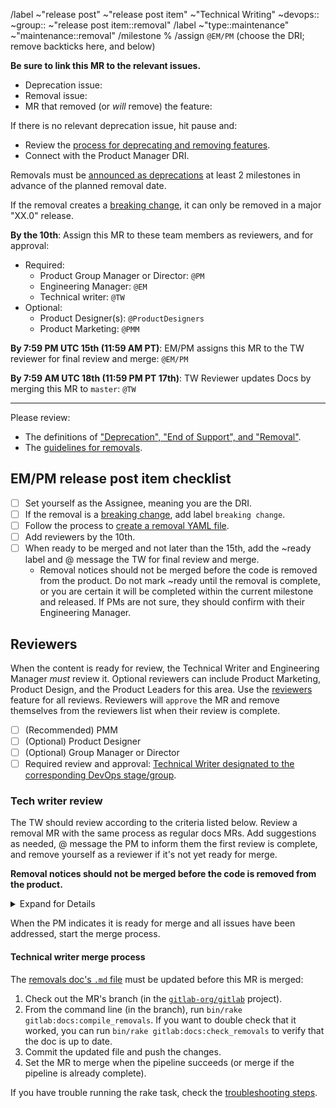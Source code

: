 <!-- Set the correct label and milestone using autocomplete for guidance. Please @mention only the DRI(s) for each stage or group rather than an entire department. -->

/label ~"release post" ~"release post item" ~"Technical Writing" ~devops:: ~group:: ~"release post item::removal"
/label ~"type::maintenance" ~"maintenance::removal"
/milestone %
/assign `@EM/PM` (choose the DRI; remove backticks here, and below)

**Be sure to link this MR to the relevant issues.**

- Deprecation issue:
- Removal issue:
- MR that removed (or _will_ remove) the feature:

If there is no relevant deprecation issue, hit pause and:

- Review the [process for deprecating and removing features](https://about.gitlab.com/handbook/product/gitlab-the-product/#process-for-deprecating-and-removing-a-feature).
- Connect with the Product Manager DRI.

Removals must be [announced as deprecations](https://about.gitlab.com/handbook/marketing/blog/release-posts/#deprecations) at least 2 milestones in advance of the planned removal date.

If the removal creates a [breaking change](https://about.gitlab.com/handbook/product/gitlab-the-product/#deprecations-removals-and-breaking-changes), it can only be removed in a major "XX.0" release.

**By the 10th**: Assign this MR to these team members as reviewers, and for approval:

- Required:
  - Product Group Manager or Director: `@PM`
  - Engineering Manager: `@EM`
  - Technical writer: `@TW`
- Optional:
  - Product Designer(s): `@ProductDesigners`
  - Product Marketing: `@PMM`

**By 7:59 PM UTC 15th (11:59 AM PT)**: EM/PM assigns this MR to the TW reviewer for final review and merge: `@EM/PM`

**By 7:59 AM UTC 18th (11:59 PM PT 17th)**: TW Reviewer updates Docs by merging this MR to `master`: `@TW`

---

Please review:

- The definitions of ["Deprecation", "End of Support", and "Removal"](https://docs.gitlab.com/ee/development/deprecation_guidelines/#terminology).
- The [guidelines for removals](https://about.gitlab.com/handbook/marketing/blog/release-posts/#removals).

## EM/PM release post item checklist

- [ ] Set yourself as the Assignee, meaning you are the DRI.
- [ ] If the removal is a [breaking change](https://about.gitlab.com/handbook/product/gitlab-the-product/#breaking-change), add label `breaking change`.
- [ ] Follow the process to [create a removal YAML file](https://about.gitlab.com/handbook/marketing/blog/release-posts/#creating-a-removal-entry).
- [ ] Add reviewers by the 10th.
- [ ] When ready to be merged and not later than the 15th, add the ~ready label and @ message the TW for final review and merge.
  - Removal notices should not be merged before the code is removed from the product. Do not mark ~ready until the removal is complete, or you are certain it will be completed within the current milestone and released. If PMs are not sure, they should confirm with their Engineering Manager.

## Reviewers

When the content is ready for review, the Technical Writer and Engineering Manager _must_
review it. Optional reviewers can include Product Marketing, Product Design, and the Product Leaders
for this area. Use the
[reviewers](https://docs.gitlab.com/ee/user/project/merge_requests/reviews/)
feature for all reviews. Reviewers will `approve` the MR and remove themselves from the reviewers list when their review is complete.

- [ ] (Recommended) PMM
- [ ] (Optional) Product Designer
- [ ] (Optional) Group Manager or Director
- [ ] Required review and approval: [Technical Writer designated to the corresponding DevOps stage/group](https://about.gitlab.com/handbook/product/ux/technical-writing/#assignments).

### Tech writer review

The TW should review according to the criteria listed below. Review a removal MR
with the same process as regular docs MRs. Add suggestions as needed, @ message
the PM to inform them the first review is complete, and remove
yourself as a reviewer if it's not yet ready for merge.

**Removal notices should not be merged before the code is removed from the product.**

<details>
<summary>Expand for Details</summary>

- [ ] Title:
  - Length limit: 7 words (not including articles or prepositions).
  - Capitalization: ensure the title is [sentence cased](https://design.gitlab.com/content/punctuation#case).
- [ ] Dates:
  - Make sure that the milestone dates are based on the dates in [Product milestone creation](https://about.gitlab.com/handbook/product/milestones/#product-milestone-creation).
- [ ] Consistency:
  - Ensure that all resources (docs, removal, etc.) refer to the feature with the same term / feature name.
- [ ] Content:
  - Make sure the removal is accurate based on your understanding. Look for typos or grammar mistakes. Work with PM and PMM to ensure a consistent GitLab style and tone for messaging, based on other features and removals.
  - Review use of whitespace and bullet lists. Will the removal item be easily scannable when published? Consider adding line breaks or breaking content into bullets if you have more than a few sentences.
  - Make sure there aren't acronyms readers may not understand per <https://about.gitlab.com/handbook/communication/#writing-style-guidelines>.
- [ ] Links:
  - All links must be full URLs, as the removal YAML files are used in multiple projects. Do not use relative links. The generated doc is an exception to the relative link rule and currently uses absolute links only.
  - Make sure all links and anchors are correct. Do not link to the H1 (top) anchor on a docs page.
- [ ] Code. Make sure any included code is wrapped in code blocks.
- [ ] Capitalization. Make sure to capitalize feature names. Stay consistent with the Documentation Style Guidance on [Capitalization](https://docs.gitlab.com/ee/development/documentation/styleguide.html#capitalization).
- [ ] Blank spaces. Remove unnecessary spaces (end of line spaces, double spaces, extra blank lines, and lines with only spaces).

</details>

When the PM indicates it is ready for merge and all issues have been addressed, start the merge process.

#### Technical writer merge process

The [removals doc's `.md` file](https://gitlab.com/gitlab-org/gitlab/blob/master/doc/update/removals.md)
must be updated before this MR is merged:

1. Check out the MR's branch (in the [`gitlab-org/gitlab`](https://gitlab.com/gitlab-org/gitlab) project).
1. From the command line (in the branch), run `bin/rake gitlab:docs:compile_removals`.
   If you want to double check that it worked, you can run `bin/rake gitlab:docs:check_removals`
   to verify that the doc is up to date.
1. Commit the updated file and push the changes.
1. Set the MR to merge when the pipeline succeeds (or merge if the pipeline is already complete).

If you have trouble running the rake task, check the [troubleshooting steps](https://about.gitlab.com/handbook/marketing/blog/release-posts/#deprecation-rake-task-troubleshooting).
